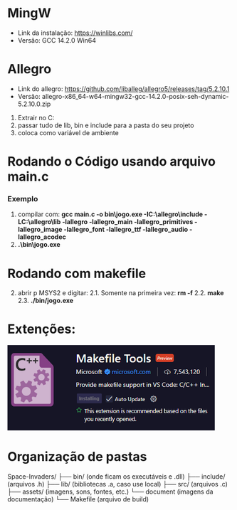 # MingW
* Link da instalação: https://winlibs.com/
* Versão: GCC 14.2.0 Win64

# Allegro
* Link do allegro: https://github.com/liballeg/allegro5/releases/tag/5.2.10.1
* Versão: allegro-x86_64-w64-mingw32-gcc-14.2.0-posix-seh-dynamic-5.2.10.0.zip
1. Extrair no C:
2. passar tudo de lib, bin e include para a pasta do seu projeto
3. coloca como variável de ambiente

# Rodando o Código usando arquivo main.c
### Exemplo 
1. compilar com: **gcc main.c -o bin\jogo.exe -IC:\allegro\include -LC:\allegro\lib -lallegro -lallegro_main -lallegro_primitives -lallegro_image -lallegro_font -lallegro_ttf -lallegro_audio -lallegro_acodec**
2. **.\bin\jogo.exe**

# Rodando com makefile
2. abrir p MSYS2 e digitar:
    2.1. Somente na primeira vez: **rm -f**
    2.2. **make**
    2.3. **./bin/jogo.exe**

# Extenções:
![Extenção Makefile:](Assets\images\document\exMakefile.png)

# Organização de pastas
Space-Invaders/
├── bin/              (onde ficam os executáveis e .dll)
├── include/          (arquivos .h)
├── lib/              (bibliotecas .a, caso use local)
├── src/              (arquivos .c)
├── assets/           (imagens, sons, fontes, etc.)
    └── document      (imagens da documentação)
└── Makefile          (arquivo de build)
